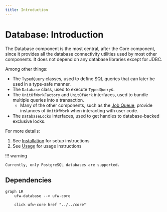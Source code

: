 ```yaml
---
title: Introduction
---
```


# Database: Introduction

The Database component is the most central, after the Core component, since it provides all the
database connectivity utilities used by most other components. It does not depend on any database libraries except for
JDBC.

Among other things:

* The `TypedQuery` classes, used to define SQL queries that can later be used in a type-safe manner.
* The `Database` class, used to execute `TypedQuery`s.
* The `UnitOfWorkFactory` and `UnitOfWork` interfaces, used to bundle multiple queries into a transaction.
    * Many of the other components, such as the [Job Queue](../job-queue), provide instances of `UnitOfWork` when interacting with user code.
* The `DatabaseLocks` interfaces, used to get handles to database-backed exclusive locks.

For more details:

1. See [Installation](./installation.md) for setup instructions
2. See [Usage](./usage.md) for usage instructions

!!! warning

    Currently, only PostgreSQL databases are supported.

## Dependencies

```mermaid
graph LR
    ufw-database --> ufw-core

    click ufw-core href "../../core"
```

